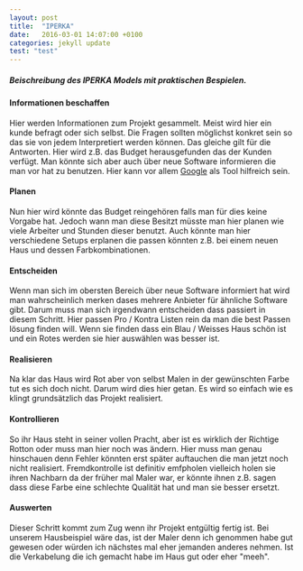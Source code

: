 ```yaml
---
layout: post
title:  "IPERKA"
date:   2016-03-01 14:07:00 +0100
categories: jekyll update
test: "test"
---
```

##### Beischreibung des IPERKA Models mit praktischen Bespielen.
#### Informationen beschaffen
Hier werden Informationen zum Projekt gesammelt. Meist wird hier ein kunde befragt oder sich selbst.
Die Fragen sollten möglichst konkret sein so das sie von jedem Interpretiert werden können. Das gleiche
gilt für die Antworten. Hier wird z.B. das Budget herausgefunden das der Kunden verfügt. Man könnte
sich aber auch über neue Software informieren die man vor hat zu benutzen. Hier kann vor allem [Google]
als Tool hilfreich sein.

#### Planen
Nun hier wird könnte das Budget reingehören falls man für dies keine Vorgabe hat. Jedoch wann man diese
Besitzt müsste man hier planen wie viele Arbeiter und Stunden dieser benutzt. Auch könnte man hier verschiedene Setups erplanen die passen könnten z.B. bei einem neuen Haus und dessen Farbkombinationen.

#### Entscheiden
Wenn man sich im obersten Bereich über neue Software informiert hat wird man wahrscheinlich merken dases
mehrere Anbieter für ähnliche Software gibt. Darum muss man sich irgendwann entscheiden dass passiert in
diesem Schritt. Hier passen Pro / Kontra Listen rein da man die best Passen lösung finden will. Wenn sie
finden dass ein Blau / Weisses Haus schön ist und ein Rotes werden sie hier auswählen was besser ist.

#### Realisieren
Na klar das Haus wird Rot aber von selbst Malen in der gewünschten Farbe tut es sich doch nicht. Darum
wird dies hier getan. Es wird so einfach wie es klingt grundsätzlich das Projekt realisiert.

#### Kontrollieren
So ihr Haus steht in seiner vollen Pracht, aber ist es wirklich der Richtige Rotton oder muss man hier
noch was ändern. Hier muss man genau hinschauen denn Fehler könnten erst später auftauchen die man jetzt
noch nicht realisiert. Fremdkontrolle ist definitiv emfpholen vielleich holen sie ihren Nachbarn da der
früher mal Maler war, er könnte ihnen z.B. sagen dass diese Farbe eine schlechte Qualität hat und man
sie besser ersetzt.

#### Auswerten
Dieser Schritt kommt zum Zug wenn ihr Projekt entgültig fertig ist. Bei unserem Hausbeispiel wäre das,
ist der Maler denn ich genommen habe gut gewesen oder würden ich nächstes mal eher jemanden anderes
nehmen. Ist die Verkabelung die ich gemacht habe im Haus gut oder eher "meeh".

[Google]: <http://google.ch>
